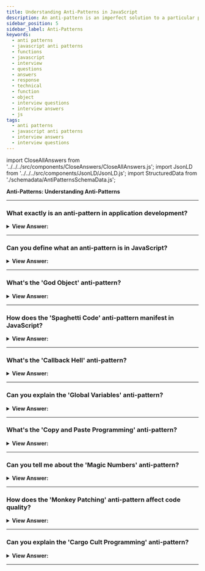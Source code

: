 ```yaml
---
title: Understanding Anti-Patterns in JavaScript
description: An anti-pattern is an imperfect solution to a particular problem that results in an unintended result. An anti-pattern is a lousy design worthy of documenting.
sidebar_position: 5
sidebar_label: Anti-Patterns
keywords:
  - anti patterns
  - javascript anti patterns
  - functions
  - javascript
  - interview
  - questions
  - answers
  - response
  - technical
  - function
  - object
  - interview questions
  - interview answers
  - js
tags:
  - anti patterns
  - javascript anti patterns
  - interview answers
  - interview questions
---
```


import CloseAllAnswers from '../../../src/components/CloseAnswers/CloseAllAnswers.js';
import JsonLD from '../../../src/components/JsonLD/JsonLD.js';
import StructuredData from './schemadata/AntiPatternsSchemaData.js';

<JsonLD data={StructuredData} />

<head>
  <title>Anti-Patterns in JavaScript | Interview Questions</title>
</head>

**Anti-Patterns: Understanding Anti-Patterns**

<CloseAllAnswers />

---

### What exactly is an anti-pattern in application development?

<details>
  <summary>
    <strong>View Answer:</strong>
  </summary>
  <div>
    <div>
      <strong>Interview Response:</strong> An anti-pattern is an imperfect solution to a particular problem that results in an unintended result. To summarize, an anti-pattern is a lousy design worthy of documenting.
    </div>
  </div>
</details>

---

### Can you define what an anti-pattern is in JavaScript?

<details className='answer'>
  <summary>
    <strong>View Answer:</strong>
  </summary>
  <div>
  <div>
      <strong>Interview Response:</strong> An anti-pattern is a coding practice that is considered bad or ineffective in terms of design, performance, or maintenance. It is a common mistake that developers make when coding.
    </div><br />
    <div>
      <strong>Technical Response:</strong> Nine Anti-Patterns you should know.<br/>
    </div><br />

1. Excessive variable definition in a global context pollutes the global namespace.

2. Passing strings rather than functions to setTimeout or setInterval causes the internal usage of eval().

3. Playing with native methods in the Object class prototype (this is a particularly bad anti-pattern).

4. Using JavaScript inline because it is inflexible.
5. The usage of document.write when native DOM alternatives, such as document.createElement, are preferable. Over the years, developers have misused document.write. Drawbacks include that it can overwrite the page we're on after the page loads, whereas document.createElement does not. It also doesn't work with XHTML, so using more DOM-friendly techniques like document.createElement is preferable.

6. Incorrect Use of True and False Evaluation

7. Naming Customs (Ninja Code)

8. Changing the DOM in a loop

9. New Array.prototype.reduce Object

<br/>

 </div>

</details>

---

### What's the 'God Object' anti-pattern?

<details>
  <summary><strong>View Answer:</strong></summary>
  <div>
  <div><strong>Interview Response:</strong> The 'God Object' anti-pattern refers to an object that knows too much or does too much, violating the principle of single responsibility and making code hard to maintain, understand, or extend.
  </div><br />
  <div><strong className="codeExample">Code Example:</strong><br /><br />

  <div></div>

Here's an example of a 'God Object' anti-pattern in JavaScript. This `App` object does too many things:

```javascript
class App {
    constructor(user) {
        this.user = user;
        this.db = new Database();
    }

    login() {
        // login logic
    }

    logout() {
        // logout logic
    }

    fetchUserFromDatabase() {
        // database interaction logic
    }

    calculateUserStatistics() {
        // complex calculations
    }

    renderUserProfile() {
        // UI rendering logic
    }

    sendEmail() {
        // Email sending logic
    }

    //... and so on for other methods
}
```

In this example, the `App` object is responsible for authentication, data retrieval, user statistics calculation, UI rendering, email sending, etc., which violates the Single Responsibility Principle (SRP) and makes the `App` object a 'God Object'.

  </div>
  </div>
</details>

---

### How does the 'Spaghetti Code' anti-pattern manifest in JavaScript?

<details>
  <summary><strong>View Answer:</strong></summary>
  <div>
  <div><strong>Interview Response:</strong> 'Spaghetti Code' in JavaScript is code without a clear structure, often resulting from neglecting function modularity, mixing logic and UI, and lacking documentation, making it difficult to understand and maintain.
  </div><br />
  <div><strong className="codeExample">Code Example:</strong><br /><br />

  <div></div>

Here is a JavaScript example that exhibits the 'Spaghetti Code' anti-pattern:

```javascript
var globalData = [];

function fetchData() {
    // Fetches data and populates globalData
}

function process() {
    fetchData();
    for (var i = 0; i < globalData.length; i++) {
        if (globalData[i] > 10) {
            for (var j = 0; j < globalData.length; j++) {
                if (globalData[j] < 20) {
                    // More nested conditionals, loops and so on...
                }
            }
        }
    }
}

process();
```

This code is a bad practice because it relies on a global variable, has no clear structure, and features complex nesting making it hard to read, understand, and maintain. The functions `fetchData` and `process` are tightly coupled, and changes to one might unexpectedly impact the other.

  </div>
  </div>
</details>

---

### What's the 'Callback Hell' anti-pattern?

<details>
  <summary><strong>View Answer:</strong></summary>
  <div>
  <div><strong>Interview Response:</strong> 'Callback Hell' is a JavaScript anti-pattern where multiple nested callbacks make code hard to read and debug. It typically happens with asynchronous JavaScript operations and can lead to unmanageable code.
  </div><br />
  <div><strong className="codeExample">Code Example:</strong><br /><br />

  <div></div>

Sure, here's an example of the 'Callback Hell' anti-pattern in JavaScript:

```javascript
function fetchData(callback) {
    // Fetch data
    callback(data);
}

function processData(data, callback) {
    // Process data
    callback(result);
}

function renderData(result, callback) {
    // Render data
    callback();
}

fetchData(function(data) {
    processData(data, function(result) {
        renderData(result, function() {
            console.log('Done!');
        });
    });
});
```

In this code, callbacks are nested within callbacks, leading to a structure that's hard to read and maintain. This is often colloquially referred to as "pyramid of doom" due to the indentations forming a pyramid-like structure.

  </div>
  </div>
</details>

---

### Can you explain the 'Global Variables' anti-pattern?

<details>
  <summary><strong>View Answer:</strong></summary>
  <div>
  <div><strong>Interview Response:</strong> The 'Global Variables' anti-pattern in JavaScript involves extensive use of global variables, leading to potential naming conflicts, difficulty in debugging, and unexpected side effects, thereby compromising code maintainability and reliability.
  </div><br />
  <div><strong className="codeExample">Code Example:</strong><br /><br />

  <div></div>

Here's an example of the 'Global Variables' anti-pattern in JavaScript:

```javascript
var globalVar1 = 'Hello, world!';
var globalVar2 = [1, 2, 3, 4, 5];
var globalVar3 = {foo: 'bar'};

function doSomething() {
    globalVar1 = 'Changed';
    // Other manipulations using global variables
}

function doSomethingElse() {
    globalVar2.push(6);
    // Other manipulations using global variables
}

doSomething();
doSomethingElse();

console.log(globalVar1);  // Output: 'Changed'
console.log(globalVar2);  // Output: [1, 2, 3, 4, 5, 6]
```

In this example, `globalVar1`, `globalVar2`, and `globalVar3` are global variables. They can be accessed and modified from anywhere in the code, making it difficult to manage their state and leading to potential bugs and confusion. The functions `doSomething` and `doSomethingElse` both manipulate the global variables, so it's hard to understand and predict the effects of these functions without knowing what they do internally.

  </div>
  </div>
</details>

---

### What's the 'Copy and Paste Programming' anti-pattern?

<details>
  <summary><strong>View Answer:</strong></summary>
  <div>
  <div><strong>Interview Response:</strong> 'Copy and Paste Programming' anti-pattern refers to duplicating code instead of reusing or abstracting it, leading to larger codebase, redundancy, and increased maintenance difficulties due to duplicated bugs and changes.
  </div><br />
  <div><strong className="codeExample">Code Example:</strong><br /><br />

  <div></div>

Here's an example of the 'Copy and Paste Programming' anti-pattern in JavaScript:

```javascript
function calculateAreaSquare(side) {
    return side * side;  // Logic for square area
}

function calculateAreaRectangle(length, breadth) {
    return length * breadth;  // Duplicate logic for rectangle area
}

console.log(calculateAreaSquare(5));  // Output: 25
console.log(calculateAreaRectangle(5, 5));  // Output: 25
```

In this example, the multiplication logic to calculate the area is duplicated in the functions `calculateAreaSquare` and `calculateAreaRectangle`. This is a simple case, but imagine if the logic was complex and repeated in multiple places, making the code harder to maintain and prone to errors. A more efficient approach would be to create a reusable function.

**Code Solution:**

Here is a better solution using a reusable function to avoid the 'Copy and Paste Programming' anti-pattern:

```javascript
function calculateArea(length, breadth = length) {
    return length * breadth;
}

console.log(calculateArea(5));  // Output: 25 (square)
console.log(calculateArea(5, 5));  // Output: 25 (rectangle)
```

In this improved version, the function `calculateArea` is made more generic to calculate the area of both a square and a rectangle. By setting `breadth = length` as a default parameter, the function can handle both cases, eliminating the need for duplicated logic. This makes the code easier to maintain, reduces the risk of errors, and promotes reusability.

  </div>
  </div>
</details>

---

### Can you tell me about the 'Magic Numbers' anti-pattern?

<details>
  <summary><strong>View Answer:</strong></summary>
  <div>
  <div><strong>Interview Response:</strong> The 'Magic Numbers' anti-pattern involves using numbers directly in code without explanation or context, making it harder to understand, maintain, and change. Such numbers should be replaced with named constants.
  </div><br />
  <div><strong className="codeExample">Code Example:</strong><br /><br />

  <div></div>

Here's an example of the 'Magic Numbers' anti-pattern and its solution in JavaScript:

Magic Numbers Anti-pattern:

```javascript
function calculateArea(radius) {
    return 3.14159 * radius * radius;  // What does 3.14159 represent?
}
console.log(calculateArea(5));  // Output: 78.53975
```

Solution:

```javascript
const PI = 3.14159;  // Define a named constant for the magic number

function calculateArea(radius) {
    return PI * radius * radius;  // Much clearer!
}

console.log(calculateArea(5));  // Output: 78.53975
```

In the first example, it's not immediately clear what `3.14159` represents. This is an example of a 'magic number'. The improved code replaces this magic number with a named constant `PI`, making it much clearer what this number represents and why it's being used. The named constant is also easier to maintain and change if necessary.

  </div>
  </div>
</details>

---

### How does the 'Monkey Patching' anti-pattern affect code quality?

<details>
  <summary><strong>View Answer:</strong></summary>
  <div>
  <div><strong>Interview Response:</strong> 'Monkey Patching' is an anti-pattern where built-in classes are modified at runtime, potentially introducing inconsistent behavior, making debugging difficult, and causing incompatibility issues with other parts of the code or libraries.
  </div><br />
  <div><strong className="codeExample">Code Example:</strong><br /><br />

  <div></div>

Monkey Patching Anti-pattern:

```javascript
// Modifying the built-in Array prototype
Array.prototype.first = function() {
    return this[0];
}

var myArray = [1, 2, 3];
console.log(myArray.first());  // Output: 1
```

**Solution:**

```javascript
// Define a function that accepts an array instead
function getFirst(array) {
    return array[0];
}

var myArray = [1, 2, 3];
console.log(getFirst(myArray));  // Output: 1
```

In the first example, the built-in `Array` prototype is modified to add a `first` method. This can cause unexpected behavior if other parts of your code or libraries also attempt to modify `Array`, and can make debugging difficult.

The improved code defines a separate `getFirst` function that accepts an array as a parameter. This avoids modifying the `Array` prototype and any potential conflicts or issues that could arise from doing so.

  </div>
  </div>
</details>

---

### Can you explain the 'Cargo Cult Programming' anti-pattern?

<details>
  <summary><strong>View Answer:</strong></summary>
  <div>
  <div><strong>Interview Response:</strong> 'Cargo Cult Programming' is an anti-pattern where code or design patterns are used without understanding how they work, leading to ineffective and potentially harmful usage, often resulting in inefficient and unmaintainable code.
  </div>
  </div>
</details>

---
